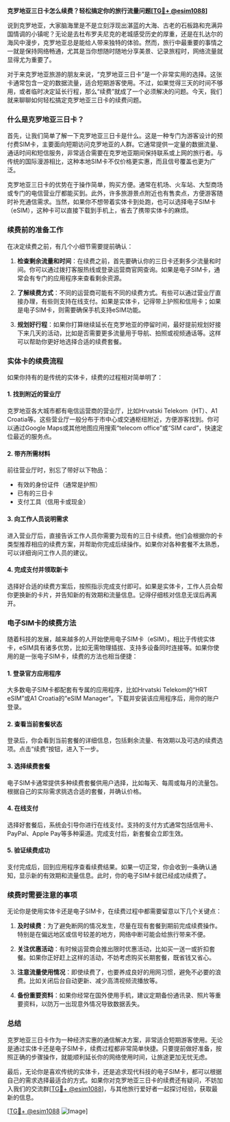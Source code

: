 **克罗地亚三日卡怎么续费？轻松搞定你的旅行流量问题[[TG💪+ @esim1088](https://t.me/s/esim1088)]**

说到克罗地亚，大家脑海里是不是立刻浮现出湛蓝的大海、古老的石板路和充满异国情调的小镇呢？无论是去杜布罗夫尼克的老城感受历史的厚重，还是在扎达尔的海风中漫步，克罗地亚总是能给人带来独特的体验。然而，旅行中最重要的事情之一就是保持网络畅通，尤其是当你想随时随地分享美景、记录旅程时，网络流量就显得尤为重要了。

对于来克罗地亚旅游的朋友来说，“克罗地亚三日卡”是一个非常实用的选择。这张卡通常包含一定的数据流量，适合短期游客使用。不过，如果觉得三天的时间不够用，或者临时决定延长行程，那么“续费”就成了一个必须解决的问题。今天，我们就来聊聊如何轻松搞定克罗地亚三日卡的续费问题。

### 什么是克罗地亚三日卡？

首先，让我们简单了解一下克罗地亚三日卡是什么。这是一种专门为游客设计的预付费SIM卡，主要面向短期访问克罗地亚的人群。它通常提供一定量的数据流量、通话时间和短信服务，非常适合需要在克罗地亚期间保持联系或上网的旅行者。与传统的国际漫游相比，这种本地SIM卡不仅价格更实惠，而且信号覆盖也更为广泛。

克罗地亚三日卡的优势在于操作简单，购买方便。通常在机场、火车站、大型商场或专门的电信营业厅都能买到。此外，许多旅游景点附近也有售卖点，方便游客随时补充通信需求。当然，如果你不想带着实体卡到处跑，也可以选择电子SIM卡（eSIM），这种卡可以直接下载到手机上，省去了携带实体卡的麻烦。

### 续费前的准备工作

在决定续费之前，有几个小细节需要提前确认：

1. **检查剩余流量和时间**：在续费之前，首先要确认你的三日卡还剩多少流量和时间。你可以通过拨打客服热线或登录运营商官网查询。如果是电子SIM卡，通常会有专门的应用程序来查看剩余资源。

2. **了解续费方式**：不同的运营商可能有不同的续费方式。有些可以通过营业厅直接办理，有些则支持在线支付。如果是实体卡，记得带上护照和信用卡；如果是电子SIM卡，则需要确保手机支持eSIM功能。

3. **规划好行程**：如果你打算继续延长在克罗地亚的停留时间，最好提前规划好接下来几天的活动，比如是否需要更多流量用于导航、拍照或视频通话等。这样可以帮助你更好地选择合适的续费套餐。

### 实体卡的续费流程

如果你持有的是传统的实体卡，续费的过程相对简单明了：

#### 1. 找到附近的营业厅
克罗地亚各大城市都有电信运营商的营业厅，比如Hrvatski Telekom（HT）、A1 Croatia等。这些营业厅一般分布于市中心或交通枢纽附近，方便游客找到。你可以通过Google Maps或其他地图应用搜索“telecom office”或“SIM card”，快速定位最近的服务点。

#### 2. 带齐所需材料
前往营业厅时，别忘了带好以下物品：
- 有效的身份证件（通常是护照）
- 已有的三日卡
- 支付工具（信用卡或现金）

#### 3. 向工作人员说明需求
进入营业厅后，直接告诉工作人员你需要为现有的三日卡续费。他们会根据你的卡类型推荐相应的续费方案，并帮助你完成后续操作。如果你对各种套餐不太熟悉，可以详细询问工作人员的建议。

#### 4. 完成支付并领取新卡
选择好合适的续费方案后，按照指示完成支付即可。如果是实体卡，工作人员会帮你更换新的卡片，并告知新的有效期和流量信息。记得仔细核对信息无误后再离开。

### 电子SIM卡的续费方法

随着科技的发展，越来越多的人开始使用电子SIM卡（eSIM）。相比于传统实体卡，eSIM具有诸多优势，比如无需物理插拔、支持多设备同时连接等。如果你使用的是一张电子SIM卡，续费的方法也相当便捷：

#### 1. 登录官方应用程序
大多数电子SIM卡都配套有专属的应用程序，比如Hrvatski Telekom的“HRT eSIM”或A1 Croatia的“eSIM Manager”。下载并安装该应用程序后，用你的账户登录。

#### 2. 查看当前套餐状态
登录后，你会看到当前套餐的详细信息，包括剩余流量、有效期以及可选的续费选项。点击“续费”按钮，进入下一步。

#### 3. 选择续费套餐
电子SIM卡通常提供多种续费套餐供用户选择，比如每天、每周或每月的流量包。根据自己的实际需求挑选合适的套餐，并确认价格。

#### 4. 在线支付
选择好套餐后，系统会引导你进行在线支付。支持的支付方式通常包括信用卡、PayPal、Apple Pay等多种渠道。完成支付后，新套餐会立即生效。

#### 5. 验证续费成功
支付完成后，回到应用程序查看续费结果。如果一切正常，你会收到一条确认通知，显示新的有效期和流量信息。此时，你的电子SIM卡就已经成功续费了。

### 续费时需要注意的事项

无论你是使用实体卡还是电子SIM卡，在续费过程中都需要留意以下几个关键点：

1. **及时续费**：为了避免断网的情况发生，尽量在现有套餐到期前完成续费操作。特别是在偏远地区或信号较差的地方，网络中断可能会给旅行带来不便。

2. **关注优惠活动**：有时候运营商会推出限时优惠活动，比如买一送一或折扣套餐。如果你正好赶上这样的活动，不妨考虑购买长期套餐，既省钱又省心。

3. **注意流量使用情况**：即使续费了，也要养成良好的用网习惯，避免不必要的浪费。比如关闭后台自动更新、减少高清视频流播放等。

4. **备份重要资料**：如果你经常在国外使用手机，建议定期备份通讯录、照片等重要资料，以防万一出现意外情况导致数据丢失。

### 总结

克罗地亚三日卡作为一种经济实惠的通信解决方案，非常适合短期游客使用。无论是通过实体卡还是电子SIM卡，续费过程都非常简单快捷。只要提前做好准备，按照正确的步骤操作，就能顺利延长你的网络使用时间，让旅途更加无忧无虑。

最后，无论你是喜欢传统的实体卡，还是追求现代科技的电子SIM卡，都可以根据自己的需求选择最适合的方式。如果你对克罗地亚三日卡的续费还有疑问，不妨加入我们的交流群[[TG💪+ @esim1088](https://t.me/s/esim1088)]，与其他旅行爱好者一起探讨经验，获取最新的信息。

[[TG💪+ @esim1088](https://t.me/s/esim1088) ![Image](https://i.postimg.cc/4NQfJmqS/Snipaste-2025-05-13-00-14-12.png)]